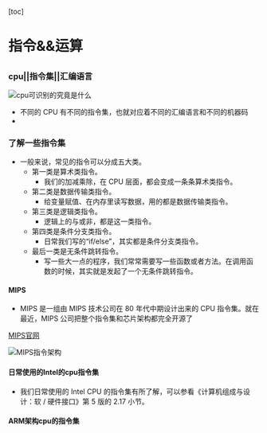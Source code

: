 [toc]

# 指令&&运算

## 

### cpu||指令集||汇编语言
![cpu可识别的究竟是什么]()

- 不同的 CPU 有不同的指令集，也就对应着不同的汇编语言和不同的机器码
- 
### 了解一些指令集
- 一般来说，常见的指令可以分成五大类。
	- 第一类是算术类指令。
		- 我们的加减乘除，在 CPU 层面，都会变成一条条算术类指令。
	- 第二类是数据传输类指令。
		- 给变量赋值、在内存里读写数据，用的都是数据传输类指令。
	- 第三类是逻辑类指令。
		- 逻辑上的与或非，都是这一类指令。
	- 第四类是条件分支类指令。
		- 日常我们写的“if/else”，其实都是条件分支类指令。
	- 最后一类是无条件跳转指令。
		- 写一些大一点的程序，我们常常需要写一些函数或者方法。在调用函数的时候，其实就是发起了一个无条件跳转指令。
#### MIPS
- MIPS 是一组由 MIPS 技术公司在 80 年代中期设计出来的 CPU 指令集。就在最近，MIPS 公司把整个指令集和芯片架构都完全开源了

[MIPS官网](https://www.mips.com/mipsopen/)

![MIPS指令架构]()

#### 日常使用的Intel的cpu指令集
- 我们日常使用的 Intel CPU 的指令集有所了解，可以参看《计算机组成与设计：软 / 硬件接口》第 5 版的 2.17 小节。

#### ARM架构cpu的指令集

